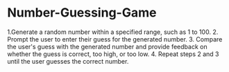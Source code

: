 # Number-Guessing-Game
1.Generate a random number within a specified range, such as 1 to 100.
2. Prompt the user to enter their guess for the generated number.
3. Compare the user's guess with the generated number and provide feedback on whether
the guess is correct, too high, or too low.
4. Repeat steps 2 and 3 until the user guesses the correct number.
